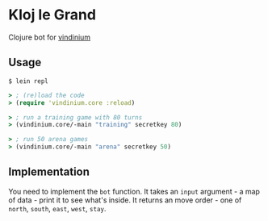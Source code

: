 Kloj le Grand
=============

Clojure bot for [vindinium](http://vindinium.org)

## Usage

```
$ lein repl
```

```clojure
> ; (re)load the code
> (require 'vindinium.core :reload)

> ; run a training game with 80 turns
> (vindinium.core/-main "training" secretkey 80)

> ; run 50 arena games
> (vindinium.core/-main "arena" secretkey 50)
```

## Implementation

You need to implement the `bot` function.
It takes an `input` argument - a map of data - print it to see what's inside.
It returns an move order - one of `north`, `south`, `east`, `west`, `stay`.
